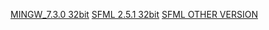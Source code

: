 [MINGW_7.3.0 32bit](https://sourceforge.net/projects/mingw-w64/files/Toolchains%20targetting%20Win32/Personal%20Builds/mingw-builds/7.3.0/threads-posix/dwarf/i686-7.3.0-release-posix-dwarf-rt_v5-rev0.7z/download)
[SFML 2.5.1 32bit](https://www.sfml-dev.org/files/SFML-2.5.1-windows-gcc-7.3.0-mingw-32-bit.zip)
[SFML OTHER VERSION](https://www.sfml-dev.org/download/sfml/2.5.1/)
